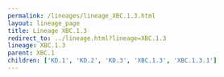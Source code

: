 ```yaml
---
permalink: /lineages/lineage_XBC.1.3.html
layout: lineage_page
title: Lineage XBC.1.3
redirect_to: ../lineage.html?lineage=XBC.1.3
lineage: XBC.1.3
parent: XBC.1
children: ['KD.1', 'KD.2', 'KD.3', 'XBC.1.3', 'XBC.1.3.1']
---
```

